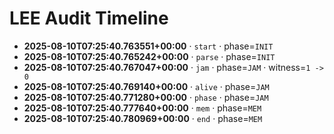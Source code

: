 # LEE Audit Timeline

- **2025-08-10T07:25:40.763551+00:00** · `start` · phase=`INIT`
- **2025-08-10T07:25:40.765242+00:00** · `parse` · phase=`INIT`
- **2025-08-10T07:25:40.767047+00:00** · `jam` · phase=`JAM` · witness=`1 -> 0`
- **2025-08-10T07:25:40.769140+00:00** · `alive` · phase=`JAM`
- **2025-08-10T07:25:40.771280+00:00** · `phase` · phase=`JAM`
- **2025-08-10T07:25:40.777640+00:00** · `mem` · phase=`MEM`
- **2025-08-10T07:25:40.780969+00:00** · `end` · phase=`MEM`